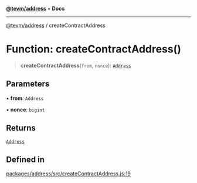 [**@tevm/address**](../README.md) • **Docs**

***

[@tevm/address](../globals.md) / createContractAddress

# Function: createContractAddress()

> **createContractAddress**(`from`, `nonce`): [`Address`](../classes/Address.md)

## Parameters

• **from**: `Address`

• **nonce**: `bigint`

## Returns

[`Address`](../classes/Address.md)

## Defined in

[packages/address/src/createContractAddress.js:19](https://github.com/qbzzt/tevm-monorepo/blob/main/packages/address/src/createContractAddress.js#L19)
